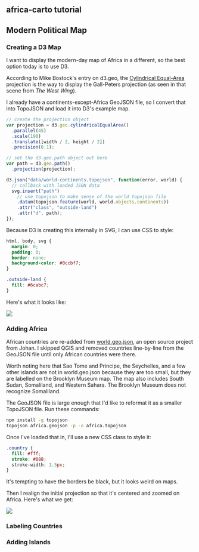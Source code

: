 ## africa-carto tutorial

## Modern Political Map

### Creating a D3 Map

I want to display the modern-day map of Africa in a different, so the best option today is to use D3.

According to Mike Bostock's entry on d3.geo, the <a href="http://bl.ocks.org/mbostock/3712408">Cylindrical Equal-Area</a>
projection is the way to display the Gall-Peters projection (as seen in that scene from *The West Wing*).

I already have a continents-except-Africa GeoJSON file, so I convert that into TopoJSON and load it
into D3's example map.

```javascript
// create the projection object
var projection = d3.geo.cylindricalEqualArea()
  .parallel(45)
  .scale(190)
  .translate([width / 2, height / 2])
  .precision(0.1);

// set the d3.geo.path object out here
var path = d3.geo.path()
  .projection(projection);

d3.json("data/world-continents.topojson", function(error, world) {
  // callback with loaded JSON data
  svg.insert("path")
    // use topojson to make sense of the world topojson file
    .datum(topojson.feature(world, world.objects.continents))
    .attr("class", "outside-land")
    .attr("d", path);
});
```

Because D3 is creating this internally in SVG, I can use CSS to style:

```css
html, body, svg {
  margin: 0;
  padding: 0;
  border: none;
  background-color: #8ccbf7;
}

.outside-land {
  fill: #6cabc7;
}
```

Here's what it looks like:

<img src="http://mapmeld.github.io/africa-carto/maps/progress/political-projection.png"/>

### Adding Africa

African countries are re-added from <a href="https://github.com/johan/world.geo.json/">world.geo.json</a>, an open source project from Johan. I skipped QGIS and removed countries line-by-line from the GeoJSON file until only African countries were there.

Worth noting here that Sao Tome and Principe, the Seychelles, and a few other islands are not in world.geo.json because they are too small, but they
are labelled on the Brooklyn Museum map. The map also includes South Sudan, Somaliland, and Western Sahara. The Brooklyn Museum does not recognize Somaliland.

The GeoJSON file is large enough that I'd like to reformat it as a smaller TopoJSON file. Run these commands:

```bash
npm install -g topojson
topojson africa.geojson -p -o africa.topojson
```

Once I've loaded that in, I'll use a new CSS class to style it:

```css
.country {
  fill: #fff;
  stroke: #888;
  stroke-width: 1.5px;
}
```

It's tempting to have the borders be black, but it looks weird on maps.

Then I realign the initial projection so that it's centered and zoomed on Africa. Here's what we get:

<img src="http://mapmeld.github.io/africa-carto/maps/progress/political-cropped.png"/>

### Labeling Countries

### Adding Islands

